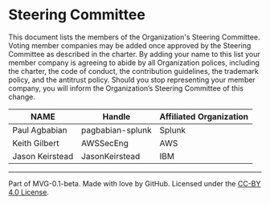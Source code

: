 # Steering Committee

This document lists the members of the Organization's Steering Committee. Voting member companies may be added once approved by the Steering Committee as described in the charter. By adding your name to this list your member company is agreeing to abide by all Organization polices, including the charter, the code of conduct, the contribution guidelines, the trademark policy, and the antitrust policy. Should you stop representing your member company, you will inform the Organization’s Steering Committee of this change. 

| **NAME** | **Handle** | **Affiliated Organization** |
| --- | --- | --- |
|  Paul Agbabian | pagbabian-splunk | Splunk |
|  Keith Gilbert |AWSSecEng| AWS |
|  Jason Keirstead | JasonKeirstead | IBM

---
Part of MVG-0.1-beta.
Made with love by GitHub. Licensed under the [CC-BY 4.0 License](https://creativecommons.org/licenses/by-sa/4.0/).
